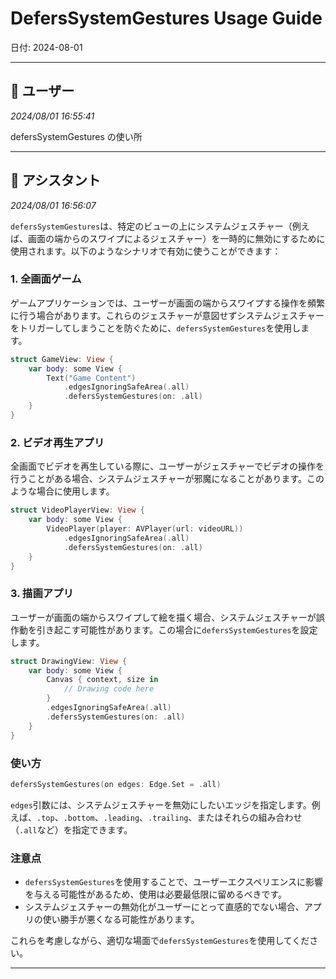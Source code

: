 # DefersSystemGestures Usage Guide

日付: 2024-08-01

---

## 👤 ユーザー
*2024/08/01 16:55:41*

defersSystemGestures の使い所

---

## 🤖 アシスタント
*2024/08/01 16:56:07*

`defersSystemGestures`は、特定のビューの上にシステムジェスチャー（例えば、画面の端からのスワイプによるジェスチャー）を一時的に無効にするために使用されます。以下のようなシナリオで有効に使うことができます：

### 1. 全画面ゲーム
ゲームアプリケーションでは、ユーザーが画面の端からスワイプする操作を頻繁に行う場合があります。これらのジェスチャーが意図せずシステムジェスチャーをトリガーしてしまうことを防ぐために、`defersSystemGestures`を使用します。

```swift
struct GameView: View {
    var body: some View {
        Text("Game Content")
            .edgesIgnoringSafeArea(.all)
            .defersSystemGestures(on: .all)
    }
}
```

### 2. ビデオ再生アプリ
全画面でビデオを再生している際に、ユーザーがジェスチャーでビデオの操作を行うことがある場合、システムジェスチャーが邪魔になることがあります。このような場合に使用します。

```swift
struct VideoPlayerView: View {
    var body: some View {
        VideoPlayer(player: AVPlayer(url: videoURL))
            .edgesIgnoringSafeArea(.all)
            .defersSystemGestures(on: .all)
    }
}
```

### 3. 描画アプリ
ユーザーが画面の端からスワイプして絵を描く場合、システムジェスチャーが誤作動を引き起こす可能性があります。この場合に`defersSystemGestures`を設定します。

```swift
struct DrawingView: View {
    var body: some View {
        Canvas { context, size in
            // Drawing code here
        }
        .edgesIgnoringSafeArea(.all)
        .defersSystemGestures(on: .all)
    }
}
```

### 使い方

```swift
defersSystemGestures(on edges: Edge.Set = .all)
```

`edges`引数には、システムジェスチャーを無効にしたいエッジを指定します。例えば、`.top`、`.bottom`、`.leading`、`.trailing`、またはそれらの組み合わせ（`.all`など）を指定できます。

### 注意点

- `defersSystemGestures`を使用することで、ユーザーエクスペリエンスに影響を与える可能性があるため、使用は必要最低限に留めるべきです。
- システムジェスチャーの無効化がユーザーにとって直感的でない場合、アプリの使い勝手が悪くなる可能性があります。

これらを考慮しながら、適切な場面で`defersSystemGestures`を使用してください。

---
